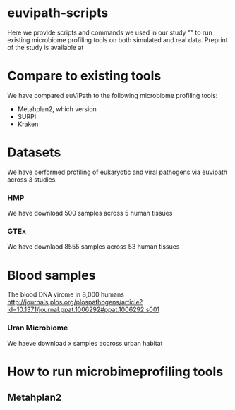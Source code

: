 # euvipath-scripts


Here we provide scripts and commands we used in our study "" to run existing microbiome profiling tools on both simulated and real data. Preprint of the study is available at 

# Compare to existing tools

We have compared euViPath to the following microbiome profiling tools:
* Metahplan2, which version
* SURPI
* Kraken


# Datasets

We have performed profiling of eukaryotic and viral pathogens via euvipath across 3 studies.

### HMP

We have download 500 samples across 5 human tissues
### GTEx
We have downlaod 8555 samples across 53 human tissues
# Blood samples
The blood DNA virome in 8,000 humans
http://journals.plos.org/plospathogens/article?id=10.1371/journal.ppat.1006292#ppat.1006292.s001
### Uran Microbiome
We haeve download x samples accross urban habitat


# How to run microbimeprofiling tools 

## Metahplan2



